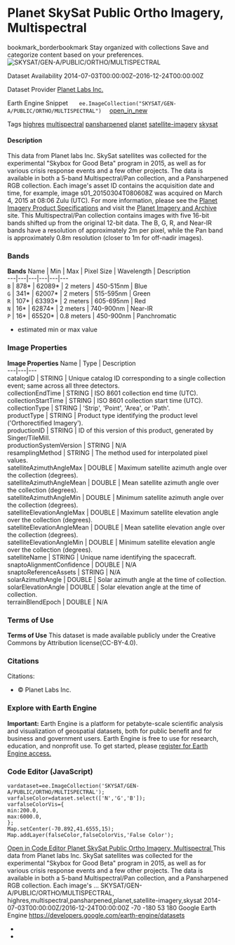  
#  Planet SkySat Public Ortho Imagery, Multispectral 
bookmark_borderbookmark Stay organized with collections  Save and categorize content based on your preferences. 
![SKYSAT/GEN-A/PUBLIC/ORTHO/MULTISPECTRAL](https://developers.google.com/earth-engine/datasets/images/SKYSAT/SKYSAT_GEN-A_PUBLIC_ORTHO_MULTISPECTRAL_sample.png) 

Dataset Availability
    2014-07-03T00:00:00Z–2016-12-24T00:00:00Z 

Dataset Provider
     [ Planet Labs Inc. ](https://www.planet.com/) 

Earth Engine Snippet
     `    ee.ImageCollection("SKYSAT/GEN-A/PUBLIC/ORTHO/MULTISPECTRAL")   ` [ open_in_new ](https://code.earthengine.google.com/?scriptPath=Examples:Datasets/SKYSAT/SKYSAT_GEN-A_PUBLIC_ORTHO_MULTISPECTRAL) 

Tags
     [highres](https://developers.google.com/earth-engine/datasets/tags/highres) [multispectral](https://developers.google.com/earth-engine/datasets/tags/multispectral) [pansharpened](https://developers.google.com/earth-engine/datasets/tags/pansharpened) [planet](https://developers.google.com/earth-engine/datasets/tags/planet) [satellite-imagery](https://developers.google.com/earth-engine/datasets/tags/satellite-imagery) [skysat](https://developers.google.com/earth-engine/datasets/tags/skysat)
#### Description
This data from Planet labs Inc. SkySat satellites was collected for the experimental "Skybox for Good Beta" program in 2015, as well as for various crisis response events and a few other projects. The data is available in both a 5-band Multispectral/Pan collection, and a Pansharpened RGB collection.
Each image's asset ID contains the acquisition date and time, for example, image s01_20150304T080608Z was acquired on March 4, 2015 at 08:06 Zulu (UTC). For more information, please see the [Planet Imagery Product Specifications](https://www.planet.com/products/satellite-imagery/files/Planet_Combined_Imagery_Product_Specs_December2017.pdf) and visit the [Planet Imagery and Archive](https://www.planet.com/products/planet-imagery/) site.
This Multispectral/Pan collection contains images with five 16-bit bands shifted up from the original 12-bit data. The B, G, R, and Near-IR bands have a resolution of approximately 2m per pixel, while the Pan band is approximately 0.8m resolution (closer to 1m for off-nadir images).
### Bands
**Bands**
Name | Min | Max | Pixel Size | Wavelength | Description  
---|---|---|---|---|---  
`B` |  878*  |  62089*  |  2 meters  | 450-515nm | Blue  
`G` |  341*  |  62007*  |  2 meters  | 515-595nm | Green  
`R` |  107*  |  63393*  |  2 meters  | 605-695nm | Red  
`N` |  16*  |  62874*  |  2 meters  | 740-900nm | Near-IR  
`P` |  16*  |  65520*  |  0.8 meters  | 450-900nm | Panchromatic  
* estimated min or max value 
### Image Properties
**Image Properties**
Name | Type | Description  
---|---|---  
catalogID | STRING | Unique catalog ID corresponding to a single collection event; same across all three detectors.  
collectionEndTime | STRING | ISO 8601 collection end time (UTC).  
collectionStartTime | STRING | ISO 8601 collection start time (UTC).  
collectionType | STRING | 'Strip', 'Point', 'Area', or 'Path'.  
productType | STRING | Product type identifying the product level ('Orthorectified Imagery').  
productionID | STRING | ID of this version of this product, generated by Singer/TileMill.  
productionSystemVersion | STRING | N/A  
resamplingMethod | STRING | The method used for interpolated pixel values.  
satelliteAzimuthAngleMax | DOUBLE | Maximum satellite azimuth angle over the collection (degrees).  
satelliteAzimuthAngleMean | DOUBLE | Mean satellite azimuth angle over the collection (degrees).  
satelliteAzimuthAngleMin | DOUBLE | Minimum satellite azimuth angle over the collection (degrees).  
satelliteElevationAngleMax | DOUBLE | Maximum satellite elevation angle over the collection (degrees).  
satelliteElevationAngleMean | DOUBLE | Mean satellite elevation angle over the collection (degrees).  
satelliteElevationAngleMin | DOUBLE | Minimum satellite elevation angle over the collection (degrees).  
satelliteName | STRING | Unique name identifying the spacecraft.  
snaptoAlignmentConfidence | DOUBLE | N/A  
snaptoReferenceAssets | STRING | N/A  
solarAzimuthAngle | DOUBLE | Solar azimuth angle at the time of collection.  
solarElevationAngle | DOUBLE | Solar elevation angle at the time of collection.  
terrainBlendEpoch | DOUBLE | N/A  
### Terms of Use
**Terms of Use**
This dataset is made available publicly under the Creative Commons by Attribution license(CC-BY-4.0).
### Citations
Citations:
  * © <year> Planet Labs Inc.


### Explore with Earth Engine
**Important:** Earth Engine is a platform for petabyte-scale scientific analysis and visualization of geospatial datasets, both for public benefit and for business and government users. Earth Engine is free to use for research, education, and nonprofit use. To get started, please [register for Earth Engine access.](https://console.cloud.google.com/earth-engine)
### Code Editor (JavaScript)
```
vardataset=ee.ImageCollection('SKYSAT/GEN-A/PUBLIC/ORTHO/MULTISPECTRAL');
varfalseColor=dataset.select(['N','G','B']);
varfalseColorVis={
min:200.0,
max:6000.0,
};
Map.setCenter(-70.892,41.6555,15);
Map.addLayer(falseColor,falseColorVis,'False Color');
```
[ Open in Code Editor ](https://code.earthengine.google.com/?scriptPath=Examples:Datasets/SKYSAT/SKYSAT_GEN-A_PUBLIC_ORTHO_MULTISPECTRAL)
[ Planet SkySat Public Ortho Imagery, Multispectral ](https://developers.google.com/earth-engine/datasets/catalog/SKYSAT_GEN-A_PUBLIC_ORTHO_MULTISPECTRAL)
This data from Planet labs Inc. SkySat satellites was collected for the experimental "Skybox for Good Beta" program in 2015, as well as for various crisis response events and a few other projects. The data is available in both a 5-band Multispectral/Pan collection, and a Pansharpened RGB collection. Each image's …
SKYSAT/GEN-A/PUBLIC/ORTHO/MULTISPECTRAL, highres,multispectral,pansharpened,planet,satellite-imagery,skysat 
2014-07-03T00:00:00Z/2016-12-24T00:00:00Z
-70 -180 53 180 
Google Earth Engine
https://developers.google.com/earth-engine/datasets
  * [ ](https://doi.org/https://www.planet.com/)
  * [ ](https://doi.org/https://developers.google.com/earth-engine/datasets/catalog/SKYSAT_GEN-A_PUBLIC_ORTHO_MULTISPECTRAL)


